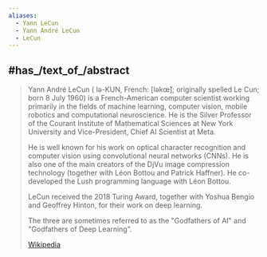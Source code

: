 ```yaml
---
aliases:
  - Yann LeCun
  - Yann André LeCun
  - LeCun
---
```


## #has_/text_of_/abstract 

> Yann André LeCun ( lə-KUN, French: [ləkœ̃]; originally spelled Le Cun; born 8 July 1960) 
> is a French-American computer scientist working primarily in the fields of machine learning, 
> computer vision, mobile robotics and computational neuroscience. 
> He is the Silver Professor of the Courant Institute of Mathematical Sciences at New York University 
> and Vice-President, Chief AI Scientist at Meta.
>
> He is well known for his work on optical character recognition and computer vision 
> using convolutional neural networks (CNNs). 
> He is also one of the main creators of the DjVu image compression technology 
> (together with Léon Bottou and Patrick Haffner). 
> He co-developed the Lush programming language with Léon Bottou.
>
> LeCun received the 2018 Turing Award, together with Yoshua Bengio and Geoffrey Hinton, 
> for their work on deep learning.
>
> The three are sometimes referred to as the "Godfathers of AI" and "Godfathers of Deep Learning".
>
> [Wikipedia](https://en.wikipedia.org/wiki/Yann%20LeCun)


